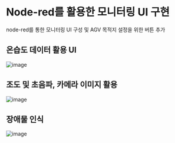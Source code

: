 # Node-red를 활용한 모니터링 UI 구현<br>

node-red를 통한 모니터링 UI 구성 및 AGV 목적지 설정을 위한 버튼 추가<br>

## 온습도 데이터 활용 UI<br>
![image](https://github.com/lZiinl/SSAFY_AGV/assets/149471946/803d4046-7e5f-4697-a256-485656d0e99a)
<br>

## 조도 및 초음파, 카메라 이미지 활용<br>
![image](https://github.com/lZiinl/SSAFY_AGV/assets/149471946/5ab422c3-2598-4cba-9121-f7dce1e70dcd)
<br>

## 장애물 인식
![image](https://github.com/lZiinl/SSAFY_AGV/assets/149471946/d39c994d-6032-4037-b443-c3c9a3390043)
